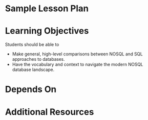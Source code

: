 # Sample Lesson Plan

# Learning Objectives
Students should be able to
* Make general, high-level comparisons between NOSQL and SQL approaches to databases.
* Have the vocabulary and context to navigate the modern NOSQL database landscape.

# Depends On

# Additional Resources
